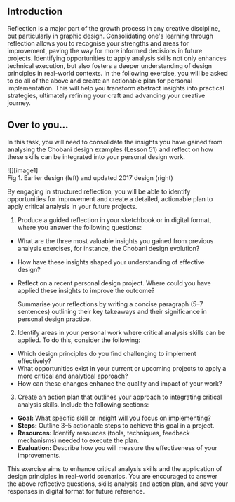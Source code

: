 ## Introduction

Reflection is a major part of the growth process in any creative discipline, but particularly in graphic design. Consolidating one's learning through reflection allows you to recognise your strengths and areas for improvement, paving the way for more informed decisions in future projects. Identifying opportunities to apply analysis skills not only enhances technical execution, but also fosters a deeper understanding of design principles in real-world contexts. In the following exercise, you will be asked to do all of the above and create an actionable plan for personal implementation. This will help you transform abstract insights into practical strategies, ultimately refining your craft and advancing your creative journey.

## Over to you…

In this task, you will need to consolidate the insights you have gained from analysing the Chobani design examples (Lesson 51\) and reflect on how these skills can be integrated into your personal design work. 

![][image1]  
Fig 1\. Earlier design (left) and updated 2017 design (right)

By engaging in structured reflection, you will be able to identify opportunities for improvement and create a detailed, actionable plan to apply critical analysis in your future projects. 

1. Produce a guided reflection in your sketchbook or in digital format, where you answer the following questions:  
* What are the three most valuable insights you gained from previous analysis exercises, for instance, the Chobani design evolution?  
* How have these insights shaped your understanding of effective design?  
* Reflect on a recent personal design project. Where could you have applied these insights to improve the outcome?

  Summarise your reflections by writing a concise paragraph (5–7 sentences) outlining their key takeaways and their significance in personal design practice.

2. Identify areas in your personal work where critical analysis skills can be applied. To do this, consider the following:  
* Which design principles do you find challenging to implement effectively?  
* What opportunities exist in your current or upcoming projects to apply a more critical and analytical approach?  
* How can these changes enhance the quality and impact of your work?

3. Create an action plan that outlines your approach to integrating critical analysis skills. Include the following sections:  
* **Goal:** What specific skill or insight will you focus on implementing?  
* **Steps:** Outline 3–5 actionable steps to achieve this goal in a project.  
* **Resources:** Identify resources (tools, techniques, feedback mechanisms) needed to execute the plan.  
* **Evaluation:** Describe how you will measure the effectiveness of your improvements.


  
This exercise aims to enhance critical analysis skills and the application of design principles in real-world scenarios. You are encouraged to answer the above reflective questions, skills analysis and action plan, and save your responses in digital format for future reference.

